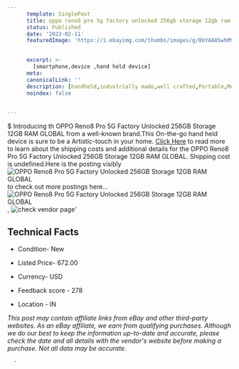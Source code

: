 ```yaml
---
      template: SinglePost
      title: oppo reno8 pro 5g factory unlocked 256gb storage 12gb ram global
      status: Published
      date: '2023-02-11'
      featuredImage: 'https://i.ebayimg.com/thumbs/images/g/0bYAAOSwhM9jjuhT/s-l225.jpg'
       

      excerpt: >-
        [smartphone,device ,hand held device]
      meta:
      canonicalLink: ''
      description: [handheld,industrially made,well crafted,Portable,Mobile,Compact,Convenient,Lightweight,Maneuverable,Man-portable,Miniature,Carriable,Hand-held,Light,Holdable,Transportable,Mobile device,Pocket-sized,On-the-go,Wireless,Cordless,Compact size,Convenient size, smartphone,device ,hand held device]
      noindex: false
      

---
```

$
      Introducing th OPPO Reno8 Pro 5G Factory Unlocked 256GB Storage 12GB RAM GLOBAL from a well-known brand.This On-the-go hand held device is sure to be a Artistic-touch in your home. [Click Here](https://www.ebay.com/itm/385277033648?hash=item59b44cfcb0%3Ag%3A0bYAAOSwhM9jjuhT&mkevt=1&mkcid=1&mkrid=711-53200-19255-0&campid=%253CePNCampaignId%253E&customid=%253CreferenceId%253E&toolid=10049) to read more to learn about the shipping costs and additional details for the OPPO Reno8 Pro 5G Factory Unlocked 256GB Storage 12GB RAM GLOBAL. Shipping cost is undefined.Here is the posting visibly ![OPPO Reno8 Pro 5G Factory Unlocked 256GB Storage 12GB RAM GLOBAL](https://i.ebayimg.com/thumbs/images/g/0bYAAOSwhM9jjuhT/s-l225.jpg) to check out more postings here... ![OPPO Reno8 Pro 5G Factory Unlocked 256GB Storage 12GB RAM GLOBAL](https://i.ebayimg.com/images/g/0bYAAOSwhM9jjuhT/s-l500.jpg), ![check vendor page](https://origin-galleryplus.ebayimg.com/ws/web/385277033648_2_0_1/225x225.jpg,https://origin-galleryplus.ebayimg.com/ws/web/385277033648_3_0_1/225x225.jpg,https://origin-galleryplus.ebayimg.com/ws/web/385277033648_4_0_1/225x225.jpg)'

      

 ## Technical Facts 



     
      

 - Condition- New 


      

 - Listed Price- 672.00 


      

 - Currency- USD 


      

 - Feedback score - 278 


      

 - Location - IN 


      
      

 *_This post may contain affiliate links from eBay and other third-party websites. As an eBay affiliate, we earn from qualifying purchases. Although we do our best to keep the information up-to-date and accurate, please check the date and all details with the vendor's website before making a purchase. Not all data may be accurate._*




      -
